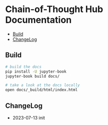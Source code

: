 # Chain-of-Thought Hub Documentation

- [Build](#build)
- [ChangeLog](#changelog)

## Build

```bash
# build the docs
pip install -U jupyter-book
jupyter-book build docs/

# take a look at the docs locally
open docs/_build/html/index.html
```

## ChangeLog

- 2023-07-13 init
